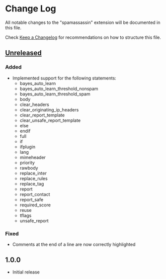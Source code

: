 # Change Log
All notable changes to the "spamassassin" extension will be documented in this file.

Check [Keep a Changelog](http://keepachangelog.com/) for recommendations on how to structure this file.

## [Unreleased]

### Added
- Implemented support for the following statements:
    - bayes_auto_learn
    - bayes_auto_learn_threshold_nonspam
    - bayes_auto_learn_threshold_spam
    - body
    - clear_headers
    - clear_originating_ip_headers
    - clear_report_template
    - clear_unsafe_report_template
    - else
    - endif
    - full
    - if
    - ifplugin
    - lang
    - mimeheader
    - priority
    - rawbody
    - replace_inter
    - replace_rules
    - replace_tag
    - report
    - report_contact
    - report_safe
    - required_score
    - reuse
    - tflags
    - unsafe_report

### Fixed
- Comments at the end of a line are now correctly highlighted

## 1.0.0
- Initial release

[Unreleased]: https://github.com/mtorromeo/spamassassin-vscode/compare/v1.0.0...HEAD
